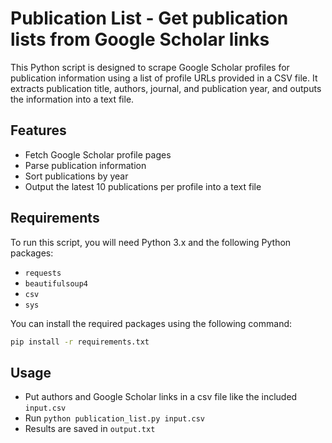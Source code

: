 # Publication List - Get publication lists from Google Scholar links

This Python script is designed to scrape Google Scholar profiles for publication information using a list of profile URLs provided in a CSV file. It extracts publication title, authors, journal, and publication year, and outputs the information into a text file.

## Features

- Fetch Google Scholar profile pages
- Parse publication information
- Sort publications by year
- Output the latest 10 publications per profile into a text file

## Requirements

To run this script, you will need Python 3.x and the following Python packages:

- `requests`
- `beautifulsoup4`
- `csv`
- `sys`

You can install the required packages using the following command:

```bash
pip install -r requirements.txt
```
## Usage
- Put authors and Google Scholar links in a csv file like the included `input.csv`
- Run `python publication_list.py input.csv`
- Results are saved in `output.txt`